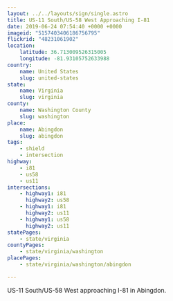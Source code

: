 ```yaml
---
layout: ../../layouts/sign/single.astro
title: US-11 South/US-58 West Approaching I-81
date: 2019-06-24 07:54:40 +0000 +0000
imageid: "5157403406186756795"
flickrid: "48231061902"
location:
    latitude: 36.713009526315005
    longitude: -81.93105752633988
country:
    name: United States
    slug: united-states
state:
    name: Virginia
    slug: virginia
county:
    name: Washington County
    slug: washington
place:
    name: Abingdon
    slug: abingdon
tags:
    - shield
    - intersection
highway:
    - i81
    - us58
    - us11
intersections:
    - highway1: i81
      highway2: us58
    - highway1: i81
      highway2: us11
    - highway1: us58
      highway2: us11
statePages:
    - state/virginia
countyPages:
    - state/virginia/washington
placePages:
    - state/virginia/washington/abingdon

---
```

US-11 South/US-58 West approaching I-81 in Abingdon.